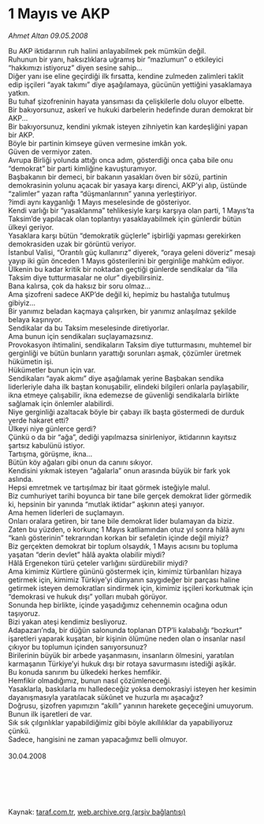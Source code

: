 # 1 Mayıs ve AKP

*Ahmet Altan 09.05.2008*

<div class="taraf_structure_2col_1zq">
<div class="margen_n">



 <p>Bu AKP iktidarının ruh halini anlayabilmek pek mümkün değil.<br/>
Ruhunun bir yanı, haksızlıklara uğramış bir “mazlumun” o etkileyici “hakkımızı istiyoruz” diyen sesine sahip...<br/>
Diğer yanı ise eline geçirdiği ilk fırsatta, kendine zulmeden zalimleri taklit edip işçileri “ayak takımı” diye aşağılamaya, gücünün yettiğini yasaklamaya yatkın.<br/>
Bu tuhaf şizofreninin hayata yansıması da çelişkilerle dolu oluyor elbette.<br/>
Bir bakıyorsunuz, askerî ve hukuki darbelerin hedefinde duran demokrat bir AKP...<br/>
Bir bakıyorsunuz, kendini yıkmak isteyen zihniyetin kan kardeşliğini yapan bir AKP.<br/>
Böyle bir partinin kimseye güven vermesine imkân yok.<br/>
Güven de vermiyor zaten.<br/>
Avrupa Birliği yolunda attığı onca adım, gösterdiği onca çaba bile onu “demokrat” bir parti kimliğine kavuşturamıyor.<br/>
Başbakanın bir demeci, bir bakanın yasakları öven bir sözü, partinin demokrasinin yolunu açacak bir yasaya karşı direnci, AKP’yi alıp, üstünde “zalimler” yazan rafta “düşmanlarının” yanına yerleştiriyor.<br/>
?imdi aynı kayganlığı 1 Mayıs meselesinde de gösteriyor.<br/>
Kendi varlığı bir “yasaklanma” tehlikesiyle karşı karşıya olan parti, 1 Mayıs’ta Taksim’de yapılacak olan toplantıyı yasaklayabilmek için günlerdir bütün ülkeyi geriyor.<br/>
Yasaklara karşı bütün “demokratik güçlerle” işbirliği yapması gerekirken demokrasiden uzak bir görüntü veriyor.<br/>
İstanbul Valisi, “Orantılı güç kullanırız” diyerek, “oraya geleni döveriz” mesajı yayıp iki gün önceden 1 Mayıs gösterilerini bir gerginliğe mahkûm ediyor.<br/>
Ülkenin bu kadar kritik bir noktadan geçtiği günlerde sendikalar da “illa Taksim diye tutturmasalar ne olur” diyebilirsiniz.<br/>
Bana kalırsa, çok da haksız bir soru olmaz...<br/>
Ama şizofreni sadece AKP’de değil ki, hepimiz bu hastalığa tutulmuş gibiyiz...<br/>
Bir yanımız beladan kaçmaya çalışırken, bir yanımız anlaşılmaz şekilde belaya kaşınıyor.<br/>
Sendikalar da bu Taksim meselesinde diretiyorlar.<br/>
Ama bunun için sendikaları suçlayamazsınız.<br/>
Provokasyon ihtimalini, sendikaların Taksim diye tutturmasını, muhtemel bir gerginliği ve bütün bunların yarattığı sorunları aşmak, çözümler üretmek hükümetin işi.<br/>
Hükümetler bunun için var.<br/>
Sendikaları “ayak akımı” diye aşağılamak yerine Başbakan sendika liderleriyle daha ilk baştan konuşabilir, elindeki bilgileri onlarla paylaşabilir, ikna etmeye çalışabilir, ikna edemezse de güvenliği sendikalarla birlikte sağlamak için önlemler alabilirdi.<br/>
Niye gerginliği azaltacak böyle bir çabayı ilk başta göstermedi de durduk yerde hakaret etti?<br/>
Ülkeyi niye günlerce gerdi?<br/>
Çünkü o da bir “ağa”, dediği yapılmazsa sinirleniyor, iktidarının kayıtsız şartsız kabulünü istiyor.<br/>
Tartışma, görüşme, ikna...<br/>
Bütün köy ağaları gibi onun da canını sıkıyor.<br/>
Kendisini yıkmak isteyen “ağalarla” onun arasında büyük bir fark yok aslında.<br/>
Hepsi emretmek ve tartışılmaz bir itaat görmek isteğiyle malul.<br/>
Biz cumhuriyet tarihi boyunca bir tane bile gerçek demokrat lider görmedik ki, hepsinin bir yanında “mutlak iktidar” aşkının ateşi yanıyor.<br/>
Ama hemen liderleri de suçlamayın.<br/>
Onları oralara getiren, bir tane bile demokrat lider bulamayan da biziz.<br/>
Zaten bu yüzden, o korkunç 1 Mayıs katliamından otuz yıl sonra hâlâ aynı “kanlı gösterinin” tekrarından korkan bir sefaletin içinde değil miyiz?<br/>
Biz gerçekten demokrat bir toplum olsaydık, 1 Mayıs acısını bu topluma yaşatan “derin devlet” hâlâ ayakta olabilir miydi?<br/>
Hâlâ Ergenekon türü çeteler varlığını sürdürebilir miydi?<br/>
Ama kimimiz Kürtlere gününü göstermek için, kimimiz türbanlıları hizaya getirmek için, kimimiz Türkiye’yi dünyanın saygıdeğer bir parçası haline getirmek isteyen demokratları sindirmek için, kimimiz işçileri korkutmak için “demokrasi ve hukuk dışı” yolları mubah görüyor.<br/>
Sonunda hep birlikte, içinde yaşadığımız cehennemin ocağına odun taşıyoruz.<br/>
Bizi yakan ateşi kendimiz besliyoruz.<br/>
Adapazarı’nda, bir düğün salonunda toplanan DTP’li kalabalığı “bozkurt” işaretleri yaparak kuşatan, bir kişinin ölümüne neden olan o insanlar nasıl çıkıyor bu toplumun içinden sanıyorsunuz?<br/>
Birilerinin büyük bir arbede yaşanmasını, insanların ölmesini, yaratılan karmaşanın Türkiye’yi hukuk dışı bir rotaya savurmasını istediği aşikâr.<br/>
Bu konuda sanırım bu ülkedeki herkes hemfikir.<br/>
Hemfikir olmadığımız, bunun nasıl çözümleneceği.<br/>
Yasaklarla, baskılarla mı halledeceğiz yoksa demokrasiyi isteyen her kesimin dayanışmasıyla yaratılacak sükûnet ve huzurla mı aşacağız?<br/>
Doğrusu, şizofren yapımızın “akıllı” yanının harekete geçeceğini umuyorum.<br/>
Bunun ilk işaretleri de var.<br/>
Sık sık çılgınlıklar yapabildiğimiz gibi böyle akıllılıklar da yapabiliyoruz çünkü.<br/>
Sadece, hangisini ne zaman yapacağımız belli olmuyor.<br/>
<br/>
30.04.2008</p>
<br/>
<br/>
<br/>



<br/>


<div id="taraf_not">
</div>

</div>


</div>

Kaynak: [taraf.com.tr](http://www.taraf.com.tr:80/makale/532.htm), [web.archive.org (arşiv bağlantısı)](http://web.archive.org/web/20090905091511/http://www.taraf.com.tr:80/makale/532.htm)
